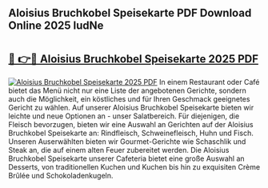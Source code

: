 ## Aloisius Bruchkobel Speisekarte PDF Download Online 2025 ludNe

# <h2><a href="http://gc9l415.nevu.top/?p=Aloisius+Bruchkobel+Speisekarte">🔗 👉🔴 Aloisius Bruchkobel Speisekarte 2025 PDF</a></h2>

[![Aloisius Bruchkobel Speisekarte 2025 PDF](https://i.imgur.com/dBaPXMq.png)](http://gc9l415.nevu.top/?p=Aloisius+Bruchkobel+Speisekarte)
In einem Restaurant oder Café bietet das Menü nicht nur eine Liste der angebotenen Gerichte, sondern auch die Möglichkeit, ein köstliches und für Ihren Geschmack geeignetes Gericht zu wählen. Auf unserer Aloisius Bruchkobel Speisekarte bieten wir leichte und neue Optionen an - unser Salatbereich. Für diejenigen, die Fleisch bevorzugen, bieten wir eine Auswahl an Gerichten auf der Aloisius Bruchkobel Speisekarte an: Rindfleisch, Schweinefleisch, Huhn und Fisch. Unseren Auserwählten bieten wir Gourmet-Gerichte wie Schaschlik und Steak an, die auf einem alten Feuer zubereitet werden. Die Aloisius Bruchkobel Speisekarte unserer Cafeteria bietet eine große Auswahl an Desserts, von traditionellen Kuchen und Kuchen bis hin zu exquisiten Crème Brûlée und Schokoladenkugeln.
